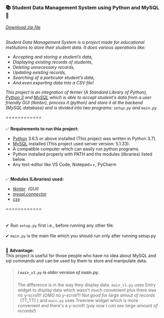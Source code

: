 ### 📚 Student Data Management System using Python and MySQL 📁
###### [Download zip file](https://github.com/TR0UBLESH00TER/Programs-and-Projects/raw/main/database-project/student-database-management-system.zip)
*Student Data Management System is a project made for educational institutions to store their student data. It does various operations like:*
-	*Accepting and storing a student’s data,*
-	*Displaying existing records of students,*
-	*Deleting unnecessary records,*
-	*Updating existing records,*
-	*Searching of a particular student’s data,*
-	*And even exporting data into a CSV file!*

*This project is an integration of tkinter (A Standard Library of Python), [Python 3](https://www.python.org/) and [MySQL](https://www.mysql.com/) which is able to accept student's data from a user friendly GUI (tkinter), process it (python) and store it at the backend (MySQL database) and is divided into two programs: `setup.py` and `main.py`.*

⭐⭐⭐⭐⭐⭐⭐⭐⭐⭐⭐⭐

✅ **Requirements to run this project:**
- [Python](https://www.python.org/) 3.6.5 or above installed (This project was written in Python 3.7).
- [MySQL](https://www.mysql.com/) installed (This project used server version: 5.1.33).
- A compatible computer which can easily run python programs.
- Python installed properly with PATH and the modules (libraries) listed below.
- Any text-editor like VS Code, Notepad++, PyCharm

<br />✅ **Modules (Libraries) used:**
- *[tkinter](https://docs.python.org/3/library/tkinter.html) &nbsp;(GUI)*
- *[mysql.connector](https://pypi.org/project/mysql-connector-python/)*
- *[csv](https://docs.python.org/3/library/csv.html)* 

⭐⭐⭐⭐⭐⭐⭐⭐⭐⭐⭐⭐

<br /> ✔ Run `setup.py` first i.e., before running any other file.
<br /> <br /> ✔ `main.py` is the main file which you should run only after running setup.py
<br /> <br /> 

🎉 **Advantage:**<br />
This project is useful for those people who have no idea about MySQL and sql commands and can be used by them to store and manipulate data.


> ##### ℹ `main_v1.py` is older version of main.py.
>The difference is in the way they display data. `main_v1.py` uses Entry widget to display data which wasn't much convenient plus there was no y-scroll!! (*OMG no y-scroll?! Not good for large amout of records* &nbsp;&nbsp;(TT_TT)&nbsp;) and `main.py` uses Treeview widget which is more convenient and there's a y-scroll! (*yay now I can see large amount of records!*)